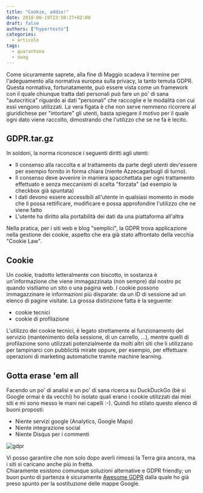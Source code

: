 ```yaml
---
title: "Cookie, addio!"
date: 2018-06-19T23:58:27+02:00
draft: false
authors: ["hypertesto"]
categories:
  - articolo
tags:
  - quarantena
  - swag
---
```


Come sicuramente saprete, alla fine di Maggio scadeva il termine per l'adeguamento alla normativa europea sulla privacy, la tanto temuta GDPR.
Questa normativa, fortunatamente, può essere vista come un framework con il quale chiunque tratta dati personali può fare un po' di sana "autocritica" riguardo ai dati "personali" che raccoglie e le modalità con cui essi vengono utilizzati. La vera figata è che non serve nemmeno ricorrere al giuridichese per "intortare" gli utenti, basta spiegare il motivo per il quale ogni dato viene raccolto, dimostrando che l'utilizzo che se ne fa è lecito.

## GDPR.tar.gz

In soldoni, la norma riconosce i seguenti diritti agli utenti:

* Il consenso alla raccolta e al trattamento da parte degli utenti dev'essere per esempio fornito in forma chiara (niente Azzecagarbugli di turno).
* Il consenso deve avvenire in maniera spacchettata per ogni trattamento effettuato e senza meccanismi di scelta "forzata" (ad esempio la checkbox già spuntata)
* I dati devono essere accessibili all'utente in qualsiasi momento in modo che li possa rettificare, modificare e possa approfondire l'utilizzo che ne viene fatto
* L'utente ha diritto alla portabilità dei dati da una piattaforma all'altra

Nella pratica, per i siti web e blog "semplici", la GDPR trova applicazione nella gestione dei cookie, aspetto che era già stato affrontato della vecchia "Cookie Law".

## Cookie

Un cookie, tradotto letteralmente con biscotto, in sostanza è un'informazione che viene immagazzinata (non sempre) dal nostro pc quando visitiamo un sito o una pagina web.
I cookie possono immagazzinare le informazioni più disparate: da un ID di sessione ad un elenco di pagine visitate.
La grossa distinzione fatta è la seguente:

* cookie tecnici
* cookie di profilazione

L'utilizzo dei cookie tecnici, è legato strettamente al funzionamento del servizio (mantenimento della sessione, di un carrello, ...), mentre quelli di profilazione sono utilizzati potenzialmente da molti altri siti che li utilizzano per tampinarci con pubblicità mirate oppure, per esempio, per effettuare operazioni di marketing automatiche tramite machine learning.

## Gotta erase 'em all

Facendo un po' di analisi e un po' di sana ricerca su DuckDuckGo (bè si Google ormai è da vecchi) ho isolato quali erano i cookie utilizzati dai miei siti e mi sono messo le mani nei capelli :-).
Quindi ho stilato questo elenco di buoni proposti:

* Niente servizi google (Analytics, Google Maps)
* Niente integrazione social
* Niente Disqus per i commenti

![gdpr](/images/gdpr.png)

Vi posso garantire che non solo dopo averli rimossi la Terra gira ancora, ma i siti si caricano anche più in fretta.  
Chiaramente esistono comunque soluzioni alternative e GDPR friendly; un buon punto di partenza è sicuramente [Awesome GDPR](https://github.com/erichard/awesome-gdpr) dalla quale ho già preso spunto per la sostituzione delle mappe Google.
